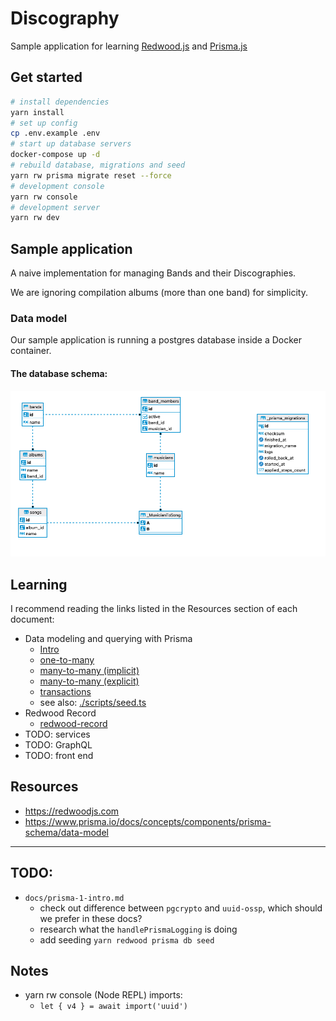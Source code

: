 # Discography

Sample application for learning [Redwood.js](https://redwoodjs.com/) and [Prisma.js](https://www.prisma.io/)

## Get started
```sh
# install dependencies
yarn install
# set up config
cp .env.example .env
# start up database servers
docker-compose up -d
# rebuild database, migrations and seed
yarn rw prisma migrate reset --force
# development console
yarn rw console
# development server
yarn rw dev
```

## Sample application

A naive implementation for managing Bands and their Discographies.

We are ignoring compilation albums (more than one band) for simplicity.

### Data model

Our sample application is running a postgres database inside a Docker container.

#### The database schema:

![Database](./db-schema-diagram.png)

## Learning

I recommend reading the links listed in the Resources section of each document:

- Data modeling and querying with Prisma
  - [Intro](./docs/prisma-1-intro.md)
  - [one-to-many](./docs/prisma-2-one-to-many.md)
  - [many-to-many (implicit)](./docs/prisma-3-many-to-many-implicit.md)
  - [many-to-many (explicit)](./docs/prisma-4-many-to-many-explicit.md)
  - [transactions](./docs/prisma-5-transactions.md)
  - see also: [./scripts/seed.ts](./scripts/seed.ts)
- Redwood Record
  - [redwood-record](./docs/6.redwood-record.md)
- TODO: services
- TODO: GraphQL
- TODO: front end
## Resources

- https://redwoodjs.com
- https://www.prisma.io/docs/concepts/components/prisma-schema/data-model

---

## TODO:
- `docs/prisma-1-intro.md`
  - check out difference between `pgcrypto` and `uuid-ossp`, which should we prefer in these docs?
  - research what the `handlePrismaLogging` is doing
  - add seeding `yarn redwood prisma db seed`

## Notes

- yarn rw console (Node REPL) imports:
  - `let { v4 } = await import('uuid')`
